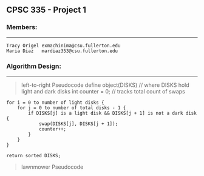 ## CPSC 335 - Project 1
### Members:
---
    Tracy Origel exmachinima@csu.fullerton.edu
    Maria Diaz   mardiaz353@csu.fullerton.edu

### Algorithm Design:
---
> left-to-right Pseudocode
    define object(DISKS) // where DISKS hold light and dark disks
    int counter = 0;     // tracks total count of swaps

    for i = 0 to number of light disks {
        for j = 0 to number of total disks - 1 {
            if DISKS[j] is a light disk && DISKS[j + 1] is not a dark disk {
                swap(DISKS[j], DISKS[j + 1]);
                counter++;
            }
        }
    }

    return sorted DISKS;

> lawnmower Pseudocode

    